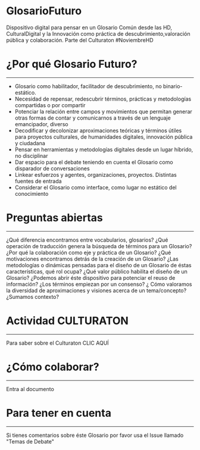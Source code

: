 # GlosarioFuturo
Dispositivo digital para pensar en un Glosario Común desde las HD, CulturalDigital y la Innovación como práctica de descubrimiento,valoración pública y colaboración. 
Parte del Culturaton #NoviembreHD


# ¿Por qué Glosario Futuro?
-----------------------------
* Glosario como habilitador, facilitador de descubrimiento, no binario-estático.
* Necesidad de repensar, redescubrir términos, prácticas y metodologías compartidas o por compartir
* Potenciar la relación entre campos y movimientos que permitan generar otras formas de contar y comunicarnos a través de un lenguaje emancipador, diverso
* Decodificar y decolonizar aproximaciones teóricas y términos útiles para proyectos culturales, de humanidades digitales, innovación pública y ciudadana
* Pensar en herramientas y metodologías digitales desde un lugar híbrido, no disciplinar
* Dar espacio para el debate teniendo en cuenta el Glosario como disparador de conversaciones 
* Linkear esfuerzos y agentes, organizaciones, proyectos. Distintas fuentes de entrada
* Considerar el Glosario como interface, como lugar no estático del conocimiento


# Preguntas abiertas 
---------------------

¿Qué diferencia encontramos entre vocabularios, glosarios?
¿Qué operación de traducción genera la búsqueda de términos para un Glosario?
¿Por qué la colaboración como eje y práctica de un Glosario?
¿Qué motivaciones encontramos detrás de la creación de un Glosario?
¿Las metodologías o dinámicas pensadas para el diseño de un Glosario de éstas características, qué rol ocupa?
¿Qué valor público habilita el diseño de un Glosario?
¿Podemos abrir éste dispositivo para potenciar el reuso de información?
¿Los términos empiezan por un consenso? ¿ Cómo valoramos la diversidad de aproximaciones y visiones acerca de un tema/concepto?
¿Sumamos contexto?

# Actividad CULTURATON
------------------------
Para saber sobre el Culturaton CLIC AQUÍ

# ¿Cómo colaborar?
--------------------
Entra al documento 


# Para tener en cuenta 
----------------------
Si tienes comentarios sobre éste Glosario por favor usa el Issue llamado "Temas de Debate"



